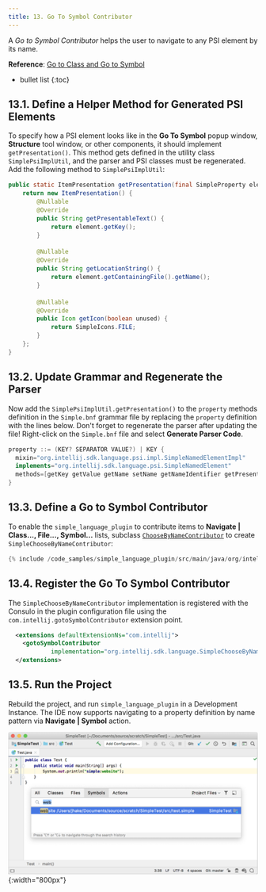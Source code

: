 ```yaml
---
title: 13. Go To Symbol Contributor
---
```

<!-- Copyright 2000-2020 JetBrains s.r.o. and other contributors. Use of this source code is governed by the Apache 2.0 license that can be found in the LICENSE file. -->

A _Go to Symbol Contributor_ helps the user to navigate to any PSI element by its name.

**Reference**: [Go to Class and Go to Symbol](/reference_guide/custom_language_support/go_to_class_and_go_to_symbol.md)

* bullet list
{:toc}

## 13.1. Define a Helper Method for Generated PSI Elements
To specify how a PSI element looks like in the **Go To Symbol** popup window, **Structure** tool window, or other components, it should implement `getPresentation()`.
This method gets defined in the utility class `SimplePsiImplUtil`, and the parser and PSI classes must be regenerated.
Add the following method to `SimplePsiImplUtil`:

```java
public static ItemPresentation getPresentation(final SimpleProperty element) {
    return new ItemPresentation() {
        @Nullable
        @Override
        public String getPresentableText() {
            return element.getKey();
        }

        @Nullable
        @Override
        public String getLocationString() {
            return element.getContainingFile().getName();
        }

        @Nullable
        @Override
        public Icon getIcon(boolean unused) {
            return SimpleIcons.FILE;
        }
    };
}
```

## 13.2. Update Grammar and Regenerate the Parser
Now add the `SimplePsiImplUtil.getPresentation()` to the `property` methods definition in the `Simple.bnf` grammar file by replacing the `property` definition with the lines below.
Don't forget to regenerate the parser after updating the file!
Right-click on the `Simple.bnf` file and select **Generate Parser Code**.

```java
property ::= (KEY? SEPARATOR VALUE?) | KEY {
  mixin="org.intellij.sdk.language.psi.impl.SimpleNamedElementImpl"
  implements="org.intellij.sdk.language.psi.SimpleNamedElement"
  methods=[getKey getValue getName setName getNameIdentifier getPresentation]
}
```

## 13.3. Define a Go to Symbol Contributor
To enable the `simple_language_plugin` to contribute items to **Navigate \| Class..., File..., Symbol...** lists, subclass [`ChooseByNameContributor`](upsource:///platform/lang-api/src/com/intellij/navigation/ChooseByNameContributor.java) to create `SimpleChooseByNameContributor`:

```java
{% include /code_samples/simple_language_plugin/src/main/java/org/intellij/sdk/language/SimpleChooseByNameContributor.java %}
```

## 13.4. Register the Go To Symbol Contributor
The `SimpleChooseByNameContributor` implementation is registered with the Consulo in the plugin configuration file using the `com.intellij.gotoSymbolContributor` extension point.

```xml
  <extensions defaultExtensionNs="com.intellij">
    <gotoSymbolContributor
            implementation="org.intellij.sdk.language.SimpleChooseByNameContributor"/>
  </extensions>
```

## 13.5. Run the Project
Rebuild the project, and run `simple_language_plugin` in a Development Instance.
The IDE now supports navigating to a property definition by name pattern via **Navigate \| Symbol** action.

![Go To Symbol](img/go_to_symbol.png){:width="800px"}
